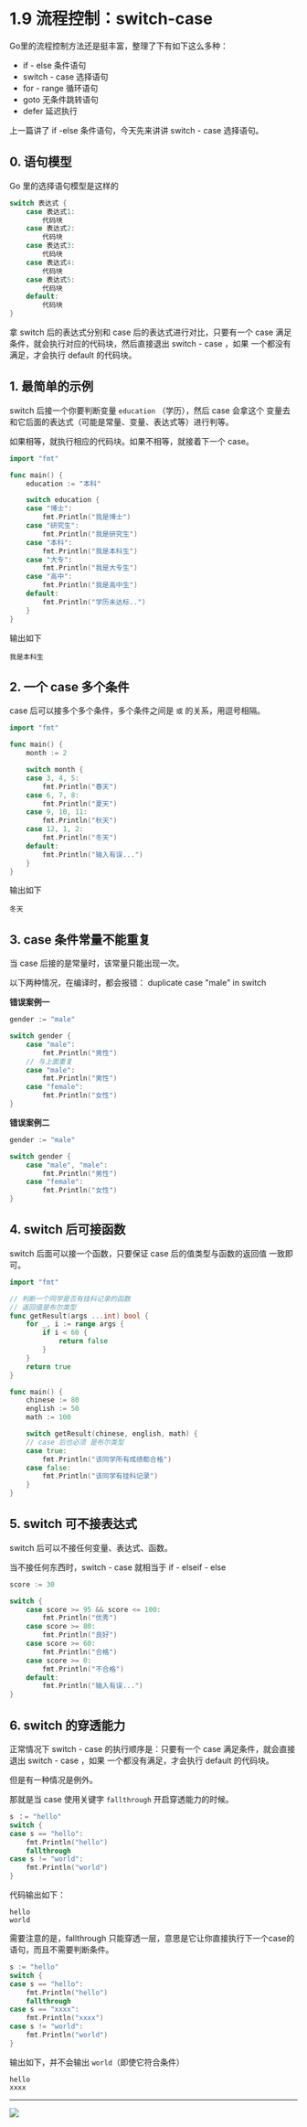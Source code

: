 # 1.9 流程控制：switch-case


Go里的流程控制方法还是挺丰富，整理了下有如下这么多种：

- if - else 条件语句
- switch - case 选择语句
- for - range 循环语句
- goto 无条件跳转语句
- defer 延迟执行

上一篇讲了 if  -else 条件语句，今天先来讲讲 switch - case 选择语句。



## 0. 语句模型

Go 里的选择语句模型是这样的

```go
switch 表达式 {
    case 表达式1:
    	代码块
    case 表达式2:
    	代码块
    case 表达式3:
    	代码块
    case 表达式4:
    	代码块
    case 表达式5:
    	代码块
    default:
    	代码块
}
```

拿 switch 后的表达式分别和 case 后的表达式进行对比，只要有一个 case 满足条件，就会执行对应的代码块，然后直接退出 switch - case ，如果 一个都没有满足，才会执行 default 的代码块。

## 1. 最简单的示例

switch 后接一个你要判断变量 `education` （学历），然后 case 会拿这个 变量去和它后面的表达式（可能是常量、变量、表达式等）进行判等。

如果相等，就执行相应的代码块。如果不相等，就接着下一个 case。

```go
import "fmt"

func main() {
	education := "本科"

	switch education {
	case "博士":
		fmt.Println("我是博士")
	case "研究生":
		fmt.Println("我是研究生")
	case "本科":
		fmt.Println("我是本科生")
	case "大专":
		fmt.Println("我是大专生")
	case "高中":
		fmt.Println("我是高中生")
    default:
        fmt.Println("学历未达标..")
	}
}

```

输出如下

```
我是本科生
```



## 2. 一个 case 多个条件

case 后可以接多个多个条件，多个条件之间是 `或` 的关系，用逗号相隔。

```go
import "fmt"

func main() {
	month := 2

	switch month {
	case 3, 4, 5:
		fmt.Println("春天")
	case 6, 7, 8:
		fmt.Println("夏天")
	case 9, 10, 11:
		fmt.Println("秋天")
	case 12, 1, 2:
		fmt.Println("冬天")
	default:
		fmt.Println("输入有误...")
	}
}
```

输出如下

```
冬天
```



## 3. case 条件常量不能重复

当 case 后接的是常量时，该常量只能出现一次。

以下两种情况，在编译时，都会报错： duplicate case "male" in switch

**错误案例一**

```go
gender := "male"

switch gender {
    case "male":
    	fmt.Println("男性")
    // 与上面重复
    case "male":
    	fmt.Println("男性")
    case "female":
    	fmt.Println("女性")
}
```

**错误案例二**

```go
gender := "male"

switch gender {
    case "male", "male":
    	fmt.Println("男性")
    case "female":
    	fmt.Println("女性")
}
```

## 4. switch 后可接函数

switch 后面可以接一个函数，只要保证 case 后的值类型与函数的返回值 一致即可。

```go
import "fmt"

// 判断一个同学是否有挂科记录的函数
// 返回值是布尔类型
func getResult(args ...int) bool {
	for _, i := range args {
		if i < 60 {
			return false
		}
	}
	return true
}

func main() {
	chinese := 80
	english := 50
	math := 100

	switch getResult(chinese, english, math) {
    // case 后也必须 是布尔类型
	case true:
		fmt.Println("该同学所有成绩都合格")
	case false:
		fmt.Println("该同学有挂科记录")
	}
}
```



## 5. switch 可不接表达式

switch 后可以不接任何变量、表达式、函数。

当不接任何东西时，switch - case 就相当于 if - elseif - else

```go
score := 30

switch {
    case score >= 95 && score <= 100:
        fmt.Println("优秀")
    case score >= 80:
        fmt.Println("良好")
    case score >= 60:
        fmt.Println("合格")
    case score >= 0:
        fmt.Println("不合格")
    default:
        fmt.Println("输入有误...")
}
```



## 6. switch 的穿透能力

正常情况下 switch - case 的执行顺序是：只要有一个 case 满足条件，就会直接退出 switch - case ，如果 一个都没有满足，才会执行 default 的代码块。

但是有一种情况是例外。

那就是当  case 使用关键字 `fallthrough` 开启穿透能力的时候。

```go
s ：= "hello"
switch {
case s == "hello":
    fmt.Println("hello")
    fallthrough
case s != "world":
    fmt.Println("world")
}
```

代码输出如下：

```
hello
world
```

需要注意的是，fallthrough 只能穿透一层，意思是它让你直接执行下一个case的语句，而且不需要判断条件。

```go
s := "hello"
switch {
case s == "hello":
	fmt.Println("hello")
	fallthrough
case s == "xxxx":
	fmt.Println("xxxx")
case s != "world":
	fmt.Println("world")
}
```

输出如下，并不会输出 `world`（即使它符合条件）

```
hello
xxxx
```



---

![](http://image.python-online.cn/image-20200320125724880.png)